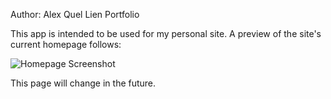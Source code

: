 Author: Alex Quel Lien
Portfolio

This app is intended to be used for my personal site.
A preview of the site's current homepage follows:

![Homepage Screenshot](https://github.com/aqlien/best-practices-assignment/tree/master/app/assets/images/homepageScreenshot.png)

This page will change in the future.
